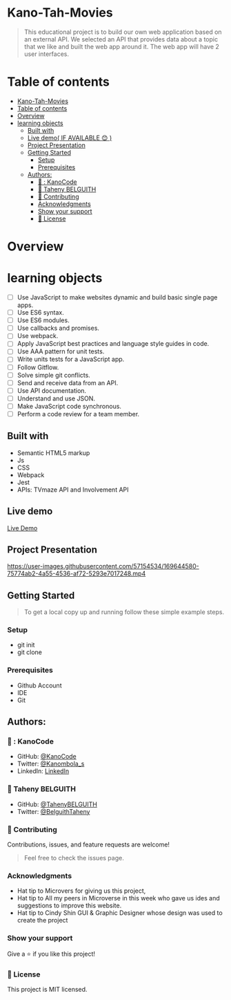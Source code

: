 # Kano-Tah-Movies
> This educational project is to build our own web application based on an external API. We selected an API that provides data about a topic that we like and built the web app around it. The web app will have 2 user interfaces.

# Table of contents
- [Kano-Tah-Movies](#kano-tah-movies)
- [Table of contents](#table-of-contents)
- [Overview](#overview)
- [learning objects](#learning-objects)
  - [Built with](#built-with)
  - [Live demo( IF AVAILABLE :blush: )](#live-demo-if-available-blush-)
  - [Project Presentation](#project-presentation)
  - [Getting Started](#getting-started)
    - [Setup](#setup)
    - [Prerequisites](#prerequisites)
  - [Authors:](#authors)
    - [👨 : KanoCode](#--kanocode)
    - [:woman: Taheny BELGUITH](#woman-taheny-belguith)
    - [:handshake: Contributing](#handshake-contributing)
    - [Acknowledgments](#acknowledgments)
    - [Show your support](#show-your-support)
    - [:memo: License](#memo-license)
# Overview

# learning objects
 - [ ] Use JavaScript to make websites dynamic and build basic single page apps.
 - [ ] Use ES6 syntax.
 - [ ] Use ES6 modules.
 - [ ] Use callbacks and promises.
 - [ ] Use webpack.
 - [ ] Apply JavaScript best practices and language style guides in code.
 - [ ] Use AAA pattern for unit tests.
 - [ ] Write units tests for a JavaScript app.
 - [ ] Follow Gitflow.
 - [ ] Solve simple git conflicts.
 - [ ] Send and receive data from an API.
 - [ ] Use API documentation.
 - [ ] Understand and use JSON.
 - [ ] Make JavaScript code synchronous.
 - [ ] Perform a code review for a team member.
## Built with
- Semantic HTML5 markup
- Js
- CSS
- Webpack
- Jest
- APIs: TVmaze API and Involvement API
## Live demo
 [Live Demo](https://kanocode.github.io/Kano-Tah-Movies/dist/
)

## Project Presentation


https://user-images.githubusercontent.com/57154534/169644580-75774ab2-4a55-4536-af72-5293e7017248.mp4



## Getting Started
> To get a local copy up and running follow these simple example steps.

### Setup
- git init
- git clone [ ](https://github.com/KanoCode/Kano-Tah-Movies.git)


### Prerequisites
- Github Account
- IDE
- Git

## Authors:
### 👨 : KanoCode
- GitHub: [@KanoCode](https://github.com/KanoCode)
- Twitter: [@Kanombola_s](https://twitter.com/Kanombola_s)
- LinkedIn: [LinkedIn](https://www.linkedin.com/in/kanombola-kanombola-a38b061a4/)
### :woman: Taheny BELGUITH
- GitHub: [@TahenyBELGUITH](https://github.com/TahenyBELGUITH)
- Twitter: [@BelguithTaheny](https://twitter.com/BelguithTaheny)
### :handshake: Contributing
Contributions, issues, and feature requests are welcome!
> Feel free to check the issues page.

### Acknowledgments
- Hat tip to Microvers for giving us this project,
- Hat tip to All my peers in Microverse in this week who gave us ides and suggestions to improve this website.
- Hat tip to Cindy Shin GUI & Graphic Designer whose design was used to create the project

### Show your support
Give a :star:️ if you like this project!
### :memo: License
This project is MIT licensed.
